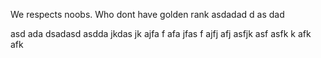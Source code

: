 We respects noobs. Who dont have golden rank
asdadad
d
as
dad

asd
ada
dsadasd
asdda
jkdas
jk
ajfa
f
afa
jfas
f
ajfj
afj
asfjk
asf
asfk
k
afk
afk

